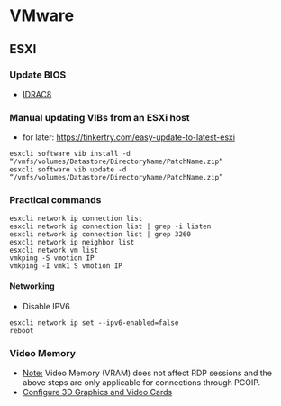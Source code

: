 # VMware

## ESXI
### Update BIOS
- [IDRAC8](https://www.dell.com/community/PowerEdge-Hardware-General/RAC0613-The-uploaded-file-is-invalid-iDRAC-update-issue/td-p/7788739)

### Manual updating VIBs from an ESXi host
- for later:  https://tinkertry.com/easy-update-to-latest-esxi
````powersell
esxcli software vib install -d “/vmfs/volumes/Datastore/DirectoryName/PatchName.zip“
esxcli software vib update -d “/vmfs/volumes/Datastore/DirectoryName/PatchName.zip”
````

### Practical commands
````powersell
esxcli network ip connection list
esxcli network ip connection list | grep -i listen
esxcli network ip connection list | grep 3260
esxcli network ip neighbor list
esxcli network vm list
vmkping -S vmotion IP
vmkping -I vmk1 S vmotion IP
````
#### Networking
- Disable IPV6
````
esxcli network ip set --ipv6-enabled=false
reboot
````



### Video Memory
- [Note:](https://kb.vmware.com/s/article/1031002) Video Memory (VRAM) does not affect RDP sessions and the above steps are only applicable for connections through PCOIP.
- [Configure 3D Graphics and Video Cards](https://docs.vmware.com/en/VMware-vSphere/7.0/com.vmware.vsphere.vm_admin.doc/GUID-E03ED27D-E469-4115-80E1-435125D6168B.html)

